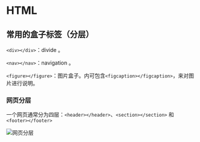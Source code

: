 # HTML

## 常用的盒子标签（分层）

`<div></div>`：divide 。

`<nav></nav>`：navigation 。

`<figure></figure>`：图片盒子。内可包含`<figcaption></figcaption>`，来对图片进行说明。

### 网页分层

一个网页通常分为四层：`<header></header>`、`<section></section>` 和 `<footer></footer>`

![网页分层](F:\笔记\YouTube\HTML、CSS、JS\LearnCode.academy\网页分层.png)





